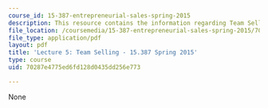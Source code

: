 ```yaml
---
course_id: 15-387-entrepreneurial-sales-spring-2015
description: This resource contains the information regarding Team Selling.
file_location: /coursemedia/15-387-entrepreneurial-sales-spring-2015/70287e4775ed6fd128d0435dd256e773_MIT15_387S15_Lecture5.pdf
file_type: application/pdf
layout: pdf
title: 'Lecture 5: Team Selling - 15.387 Spring 2015'
type: course
uid: 70287e4775ed6fd128d0435dd256e773

---
```

None
